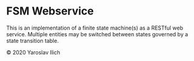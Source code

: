 # FSM Webservice

This is an implementation of a finite state machine(s) as a RESTful web service. Multiple entities may be switched 
between states governed by a state transition table.

© 2020 Yaroslav Ilich